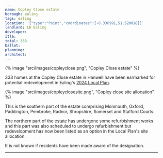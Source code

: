 ```yaml
---
name: Copley Close estate
borough: ealing
tags: ealing
location: '{"type":"Point","coordinates":[-0.330991,51.520018]}'
landlord: LB Ealing
developer:
itla:
total: 333
ballot: 
planning: 
architect: 
---
```

{% image "src/images/copleyclose.png", "Copley Close estate" %}

333 homes at the Copley Close estate in Hanwell have been earmarked for potential redevelopment in Ealing's [2024 Local Plan](https://www.ealing.gov.uk/download/downloads/id/19587/appendix_e_-_results.pdf).

{% image "src/images/copleyclosesite.png", "Copley close site allocation" %}

This is the southern part of the estate comprising Monmouth, Oxford, Paddington, Pembroke, Radnor, Shropshire, Somerset and Stafford Courts.

The northern part of the estate has undergone some refurbishment works and this part was also scheduled to undergo refurbishment but redevelopment has now been listed as an option in the Local Plan's site allocation.

It is not known if residents have been made aware of the designation.

---